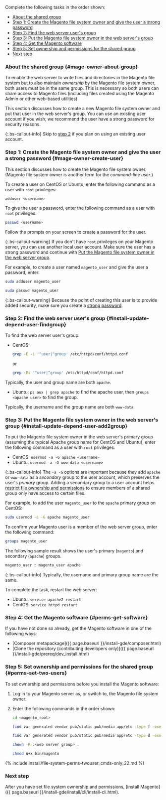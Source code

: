 Complete the following tasks in the order shown:

-  [About the shared group](#mage-owner-about-group)
-  [Step 1: Create the Magento file system owner and give the user a strong password](#mage-owner-create-user)
-  [Step 2: Find the web server user's group](#install-update-depend-user-findgroup)
-  [Step 3: Put the Magento file system owner in the web server's group](#install-update-depend-user-add2group)
-  [Step 4: Get the Magento software](#perms-get-software)
-  [Step 5: Set ownership and permissions for the shared group](#perms-set-two-users)
-  [Next step](#next-step)

### About the shared group {#mage-owner-about-group}

To enable the web server to write files and directories in the Magento file system but to also maintain *ownership* by the Magento file system owner, both users must be in the same group. This is necessary so both users can share access to Magento files (including files created using the Magento Admin or other web-based utilities).

This section discusses how to create a new Magento file system owner and put that user in the web server's group. You can use an existing user account if you wish; we recommend the user have a strong password for security reasons.

{:.bs-callout-info}
Skip to [step 2](#install-update-depend-user-findgroup) if you plan on using an existing user account.

### Step 1: Create the Magento file system owner and give the user a strong password {#mage-owner-create-user}

This section discusses how to create the Magento file system owner. (Magento file system owner is another term for the *command-line user*.)

To create a user on CentOS or Ubuntu, enter the following command as a user with `root` privileges:

```bash
adduser <username>
```

To give the user a password, enter the following command as a user with `root` privileges:

```bash
passwd <username>
```

Follow the prompts on your screen to create a password for the user.

{:.bs-callout-warning}
If you don't have `root` privileges on your Magento server, you can use another local user account. Make sure the user has a strong password and continue with [Put the Magento file system owner in the web server group](#install-update-depend-user-add2group).

For example, to create a user named `magento_user` and give the user a password, enter:

```bash
sudo adduser magento_user
```

```bash
sudo passwd magento_user
```

{:.bs-callout-warning}
Because the point of creating this user is to provide added security, make sure you create a [strong password](https://en.wikipedia.org/wiki/Password_strength).

### Step 2: Find the web server user's group {#install-update-depend-user-findgroup}

To find the web server user's group:

-  CentOS:

   ```bash
   grep -E -i '^user|^group' /etc/httpd/conf/httpd.conf
   ```

   or

   ```bash
   grep -Ei '^user|^group' /etc/httpd/conf/httpd.conf
   ```

Typically, the user and group name are both `apache`.

-  Ubuntu: `ps aux | grep apache` to find the apache user, then `groups <apache user>` to find the group.

Typically, the username and the group name are both `www-data`.

### Step 3: Put the Magento file system owner in the web server's group {#install-update-depend-user-add2group}

To put the Magento file system owner in the web server's primary group (assuming the typical Apache group name for CentOS and Ubuntu), enter the following command as a user with `root` privileges:

-  CentOS: `usermod -a -G apache <username>`
-  Ubuntu: `usermod -a -G www-data <username>`

{:.bs-callout-info}
The `-a -G` options are important because they add `apache` or `www-data` as a _secondary_ group to the user account, which preserves the user's _primary_ group. Adding a secondary group to a user account helps [restrict file ownership and permissions](#perms-set-two-users) to ensure members of a shared group only have access to certain files.

For example, to add the user `magento_user` to the `apache` primary group on CentOS:

```bash
sudo usermod -a -G apache magento_user
```

To confirm your Magento user is a member of the web server group, enter the following command:

```bash
groups magento_user
```

The following sample result shows the user's primary (`magento`) and secondary (`apache`) groups.

```bash
magento_user : magento_user apache
```

{:.bs-callout-info}
Typically, the username and primary group name are the same.

To complete the task, restart the web server:

-  Ubuntu: `service apache2 restart`
-  CentOS: `service httpd restart`

### Step 4: Get the Magento software {#perms-get-software}

If you have not done so already, get the Magento software in one of the following ways:

-  [Composer metapackage]({{ page.baseurl }}/install-gde/composer.html)
-  [Clone the repository (contributing developers only)]({{ page.baseurl }}/install-gde/prereq/dev_install.html)

### Step 5: Set ownership and permissions for the shared group {#perms-set-two-users}

To set ownership and permissions before you install the Magento software:

1. Log in to your Magento server as, or switch to, the Magento file system owner.
1. Enter the following commands in the order shown:

   ```bash
   cd <magento_root>
   ```

   ```bash
   find var generated vendor pub/static pub/media app/etc -type f -exec chmod g+w {} +
   ```

   ```bash
   find var generated vendor pub/static pub/media app/etc -type d -exec chmod g+ws {} +
   ```

   ```bash
   chown -R :<web server group> .
   ```

   ```bash
   chmod u+x bin/magento
   ```

{% include install/file-system-perms-twouser_cmds-only_22.md %}

### Next step

After you have set file system ownership and permissions, [install Magento]({{ page.baseurl }}/install-gde/install/cli/install-cli.html).
